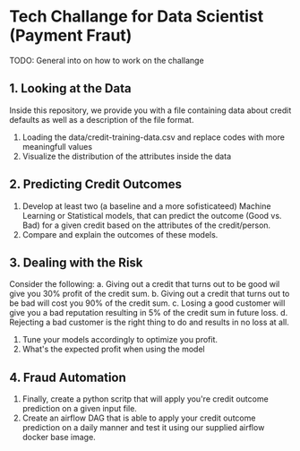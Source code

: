 
# Tech Challange for Data Scientist (Payment Fraut) 

TODO: General into on how to work on the challange

## 1. Looking at the Data

Inside this repository, we provide you with a file containing data about credit defaults as well as a description of the file format.

 1. Loading the data/credit-training-data.csv and replace codes with more meaningfull values
 2. Visualize the distribution of the attributes inside the data

## 2. Predicting Credit Outcomes

 1. Develop at least two (a baseline and a more sofisticateed) Machine Learning or Statistical models, that can predict the outcome (Good vs. Bad) for a given credit based on the attributes of the credit/person.
 2. Compare and explain the outcomes of these models.

## 3. Dealing with the Risk

Consider the following:
 a. Giving out a credit that turns out to be good wil give you 30% profit of the credit sum.
 b. Giving out a credit that turns out to be bad will cost you 90% of the credit sum.
 c. Losing a good customer will give you a bad reputation resulting in 5% of the credit sum in future loss.
 d. Rejecting a bad customer is the right thing to do and results in no loss at all.

1. Tune your models accordingly to optimize you profit.
2. What's the expected profit when using the model

## 4. Fraud Automation

1. Finally, create a python scritp that will apply you're credit outcome prediction on a given input file.
2. Create an airflow DAG that is able to apply your credit outcome prediction on a daily manner 
   and test it using our supplied airflow docker base image.


